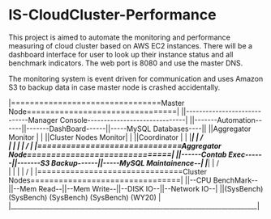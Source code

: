 # IS-CloudCluster-Performance

This project is aimed to automate the monitoring and performance measuring of cloud cluster based on AWS EC2 instances. There will be a dashboard interface for user to look up their instance status and all benchmark indicators. The web port is 8080 and use the master DNS.

The monitoring system is event driven for communication and uses Amazon S3 to backup data in case master node is crashed accidentally.

|================================Master Node================================|
||-----------------------------Manager Console------------------------------|
||-------Automation------||-------DashBoard------||-----MySQL Databases----||
||Aggregator Monitor   |													|
||Cluster Nodes Monitor|													|
||Coordinator          |													|
|___________________________________________________________________________|
		|														/\
		|														|
		|														|
		\/														|
|==============================Aggregator Node==============================|
||------Contab Exec------||-------S3 Backup------||-----MySQL Maintainence--|
|___________________________________________________________________________|
		|		/\
		|		|
		|		|
		\/		|
|===============================Cluster Nodes================================|
||--CPU BenchMark--||--Mem Read--||--Mem Write--||--DISK IO--||--Network IO--|
||(SysBench)		(SysBench)	  (SysBench)	 (SysBench)	  (WY20)		 |
|____________________________________________________________________________|



